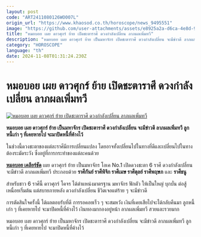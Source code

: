 ```yaml
---
layout: post
code: "ART2411080126WO007L"
origin_url: "https://www.khaosod.co.th/horoscope/news_9495551"
image: "https://github.com/user-attachments/assets/e8925a2a-d6ca-4e8d-929e-8b35480b82d7"
title: "หมอบอย เผย ดาวศุกร์ ย้าย เปิดชะตาราศี ดวงกำลังเปลี่ยน ลาภผลเพิ่มทวี"
description: "หมอบอย เผย ดาวศุกร์ ย้าย เป็นมหาจักร เปิดชะตาราศี ดวงกำลังเปลี่ยน จะมีข่าวดี ลาภผลเพิ่มทวี ลูกหนี้เก่า ๆ ที่เคยหายไป จะมาปิดหนี้ที่ค้างไว้"
category: "HOROSCOPE"
language: "th"
date: 2024-11-08T01:31:24.230Z
---
```


# หมอบอย เผย ดาวศุกร์ ย้าย เปิดชะตาราศี ดวงกำลังเปลี่ยน ลาภผลเพิ่มทวี

[![หมอบอย เผย ดาวศุกร์ ย้าย เปิดชะตาราศี ดวงกำลังเปลี่ยน ลาภผลเพิ่มทวี](https://www.khaosod.co.th/wpapp/uploads/2024/11/Horoscope-3.jpg "หมอบอย เผย ดาวศุกร์ ย้าย เปิดชะตาราศี ดวงกำลังเปลี่ยน ลาภผลเพิ่มทวี")](https://www.khaosod.co.th/wpapp/uploads/2024/11/Horoscope-3.jpg)

**หมอบอย เผย ดาวศุกร์ ย้าย เป็นมหาจักร เปิดชะตาราศี ดวงกำลังเปลี่ยน จะมีข่าวดี ลาภผลเพิ่มทวี ลูกหนี้เก่า ๆ ที่เคยหายไป จะมาปิดหนี้ที่ค้างไว้**

ในช่วงนี้ดวงชะตาของแต่ละราศีมีการเปลี่ยนแปลง โดยอาจทั้งเปลี่ยนไปในทางที่ดีและเปลี่ยนไปในทางต้องระมัดระวัง ซึ่งอยู่ที่การกระทำของแต่ละคนด้วย

[**หมอบอย เคลียร์ชัด**](https://www.facebook.com/profile.php?id=100057221688922) เผย ดาวศุกร์ ย้าย เป็นมหาจักร โอเค No.1 เปิดดวงชะตา 6 ราศี ดวงกำลังเปลี่ยน จะมีข่าวดี ลาภผลเพิ่มทวี ประกอบด้วย **ราศีกันย์ ราศีพิจิก ราศีเมษ ราศีตุลย์ ราศีพฤษภ** และ **ราศีธนู**

สำหรับชาว 6 ราศีนี้ ดาวศุกร์ โคจร ได้ตำแหน่งมาตรฐาน มหาจักร ฟักตัว ให้เป็นใหญ่ บุกบั่น ต่อสู้ เหนื่อยเริ่มต้น แต่สบายภายหลัง ดวงกำลังเปลี่ยน ชีวิตเจอแต่ร้าย ๆ จะมีข่าวดี

การตัดสินใจครั้งนี้ ได้ผลตอบรับที่ดี การรอคอยเร็ว ๆ จะสมหวัง เงินที่เคยเสียไปจะได้กลับคืนมา ลูกหนี้เก่า ๆ ที่เคยหายไป จะมาปิดหนี้ที่ค้างไว้ เงินทองมากองอยู่หน้า ลาภผลเพิ่มทวี สวยและรวยมาก

หมอบอย เผย ดาวศุกร์ ย้าย เป็นมหาจักร เปิดชะตาราศี ดวงกำลังเปลี่ยน จะมีข่าวดี ลาภผลเพิ่มทวี ลูกหนี้เก่า ๆ ที่เคยหายไป จะมาปิดหนี้ที่ค้างไว้
